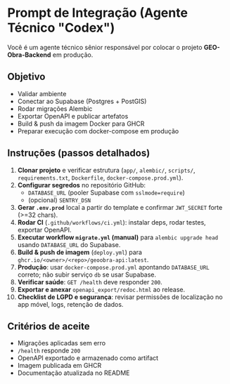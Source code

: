 # Prompt de Integração (Agente Técnico "Codex")

Você é um agente técnico sênior responsável por colocar o projeto **GEO-Obra-Backend** em produção.

## Objetivo
- Validar ambiente
- Conectar ao Supabase (Postgres + PostGIS)
- Rodar migrações Alembic
- Exportar OpenAPI e publicar artefatos
- Build & push da imagem Docker para GHCR
- Preparar execução com docker-compose em produção

## Instruções (passos detalhados)
1. **Clonar projeto** e verificar estrutura (`app/`, `alembic/`, `scripts/`, `requirements.txt`, `Dockerfile`, `docker-compose.prod.yml`).
2. **Configurar segredos** no repositório GitHub:
   - `DATABASE_URL` (pooler Supabase com `sslmode=require`)
   - (opcional) `SENTRY_DSN`
3. **Gerar `.env.prod`** local a partir do template e confirmar `JWT_SECRET` forte (>=32 chars).
4. **Rodar CI** (`.github/workflows/ci.yml`): instalar deps, rodar testes, exportar OpenAPI.
5. **Executar workflow `migrate.yml` (manual)** para `alembic upgrade head` usando `DATABASE_URL` do Supabase.
6. **Build & push de imagem** (`deploy.yml`) para `ghcr.io/<owner>/<repo>/geoobra-api:latest`.
7. **Produção**: usar `docker-compose.prod.yml` apontando `DATABASE_URL` correto; não subir serviço `db` se usar Supabase.
8. **Verificar saúde**: `GET /health` deve responder `200`.
9. **Exportar e anexar** `openapi_export/redoc.html` ao release.
10. **Checklist de LGPD e segurança**: revisar permissões de localização no app móvel, logs, retenção de dados.

## Critérios de aceite
- Migrações aplicadas sem erro
- `/health` responde `200`
- OpenAPI exportado e armazenado como artifact
- Imagem publicada em GHCR
- Documentação atualizada no README
